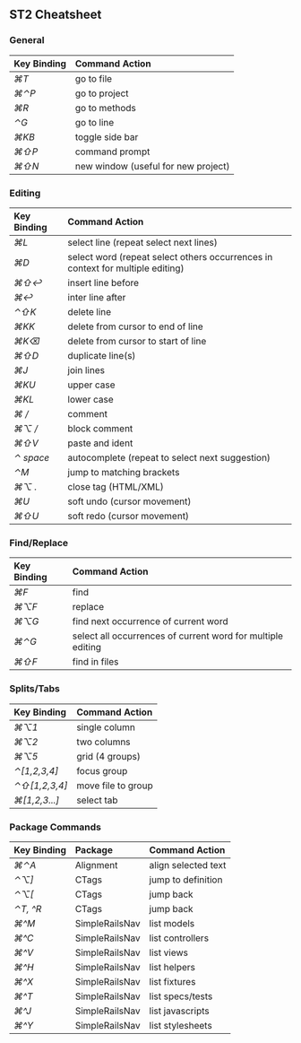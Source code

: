 ## ST2 Cheatsheet

### General

| Key Binding | Command Action |
| :---------- | :------------- |
| *⌘T* | go to file |
| *⌘⌃P* | go to project |
| *⌘R* | go to methods |
| *⌃G* | go to line |
| *⌘KB* | toggle side bar |
| *⌘⇧P* | command prompt |
| *⌘⇧N* | new window (useful for new project) |

### Editing

| Key Binding | Command Action |
| :---------- | :------------- |
| *⌘L* | select line (repeat select next lines) |
| *⌘D* | select word (repeat select others occurrences in context for multiple editing) |
| *⌘⇧↩* | insert line before |
| *⌘↩* | inter line after |
| *⌃⇧K* | delete line |
| *⌘KK* | delete from cursor to end of line |
| *⌘K⌫* | delete from cursor to start of line |
| *⌘⇧D* | duplicate line(s) |
| *⌘J* | join lines |
| *⌘KU* | upper case |
| *⌘KL* | lower case |
| *⌘ /* | comment |
| *⌘⌥ /* | block comment |
| *⌘⇧V* | paste and ident |
| *⌃ space* | autocomplete (repeat to select next suggestion) |
| *⌃M* | jump to matching brackets |
| *⌘⌥ .* | close tag (HTML/XML) |
| *⌘U* | soft undo (cursor movement) |
| *⌘⇧U* | soft redo (cursor movement) |

### Find/Replace

| Key Binding | Command Action |
| :---------- | :------------- |
| *⌘F* | find |
| *⌘⌥F* | replace |
| *⌘⌥G* | find next occurrence of current word |
| *⌘⌃G* | select all occurrences of current word for multiple editing |
| *⌘⇧F* | find in files |

### Splits/Tabs

| Key Binding  | Command Action |
| :---------- | :------------- |
| *⌘⌥1* | single column |
| *⌘⌥2* | two columns |
| *⌘⌥5* | grid (4 groups) |
| *⌃[1,2,3,4]* | focus group |
| *⌃⇧[1,2,3,4]* | move file to group |
| *⌘[1,2,3...]* | select tab |


### Package Commands

| Key Binding | Package | Command Action |
| :---------- | :------ | :------------- |
| *⌘⌃A* | Alignment | align selected text |
| *⌃⌥]* | CTags | jump to definition |
| *⌃⌥[* | CTags | jump back |
| *⌃T, ^R* | CTags | jump back |
| *⌘^M* | SimpleRailsNav | list models |
| *⌘^C* | SimpleRailsNav | list controllers |
| *⌘^V* | SimpleRailsNav | list views |
| *⌘^H* | SimpleRailsNav | list helpers |
| *⌘^X* | SimpleRailsNav | list fixtures |
| *⌘^T* | SimpleRailsNav | list specs/tests |
| *⌘^J* | SimpleRailsNav | list javascripts |
| *⌘^Y* | SimpleRailsNav | list stylesheets |
